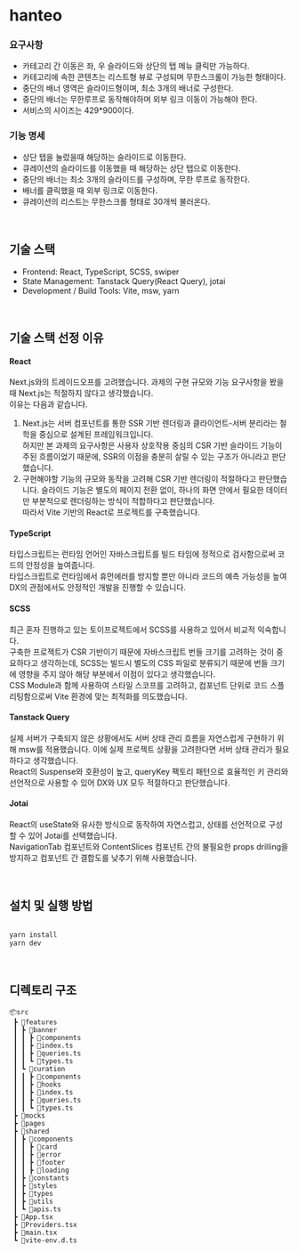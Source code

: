 # hanteo
### 요구사항

- 카테고리 간 이동은 좌, 우 슬라이드와 상단의 탭 메뉴 클릭만 가능하다.
- 카테고리에 속한 콘텐츠는 리스트형 뷰로 구성되며 무한스크롤이 가능한 형태이다.
- 중단의 배너 영역은 슬라이드형이며, 최소 3개의 배너로 구성한다.
- 중단의 배너는 무한루프로 동작해야하며 외부 링크 이동이 가능해야 한다.
- 서비스의 사이즈는 429\*900이다.

### 기능 명세

- 상단 탭을 눌렀을때 해당하는 슬라이드로 이동한다.
- 큐레이션의 슬라이드를 이동했을 때 해당하는 상단 탭으로 이동한다.
- 중단의 배너는 최소 3개의 슬라이드를 구성하며, 무한 루프로 동작한다.
- 배너를 클릭했을 때 외부 링크로 이동한다.
- 큐레이션의 리스트는 무한스크롤 형태로 30개씩 불러온다.

<br/>

## 기술 스택

- Frontend: React, TypeScript, SCSS, swiper
- State Management: Tanstack Query(React Query), jotai
- Development / Build Tools: Vite, msw, yarn

<br/>

## 기술 스택 선정 이유

#### React

Next.js와의 트레이드오프를 고려했습니다.
과제의 구현 규모와 기능 요구사항을 봤을 때 Next.js는 적절하지 않다고 생각했습니다. <br/>
이유는 다음과 같습니다.

1. Next.js는 서버 컴포넌트를 통한 SSR 기반 렌더링과 클라이언트-서버 분리라는 철학을 중심으로 설계된 프레임워크입니다. <br/>
   하지만 본 과제의 요구사항은 사용자 상호작용 중심의 CSR 기반 슬라이드 기능이 주된 흐름이었기 때문에, SSR의 이점을 충분히 살릴 수 있는 구조가 아니라고 판단했습니다.
2. 구현해야할 기능의 규모와 동작을 고려해 CSR 기반 렌더링이 적절하다고 판단했습니다. 슬라이드 기능은 별도의 페이지 전환 없이, 하나의 화면 안에서 필요한 데이터만 부분적으로 렌더링하는 방식이 적합하다고 판단했습니다. <br/>
따라서 Vite 기반의 React로 프로젝트를 구축했습니다.

#### TypeScript

타입스크립트는 런타임 언어인 자바스크립트를 빌드 타임에 정적으로 검사함으로써 코드의 안정성을 높여줍니다. <br/>
타입스크립트로 런타임에서 휴먼에러를 방지할 뿐만 아니라 코드의 예측 가능성을 높여 DX의 관점에서도 안정적인 개발을 진행할 수 있습니다.

#### SCSS

최근 혼자 진행하고 있는 토이프로젝트에서 SCSS를 사용하고 있어서 비교적 익숙합니다. <br/>
구축한 프로젝트가 CSR 기반이기 때문에 자바스크립트 번들 크기를 고려하는 것이 중요하다고 생각하는데, SCSS는 빌드시 별도의 CSS 파일로 분류되기 때문에 번들 크기에 영향을 주지 않아 해당 부분에서 이점이 있다고 생각했습니다. <br/>
CSS Module과 함께 사용하여 스타일 스코프를 고려하고, 컴포넌트 단위로 코드 스플리팅함으로써 Vite 환경에 맞는 최적화를 의도했습니다.

#### Tanstack Query

실제 서버가 구축되지 않은 상황에서도 서버 상태 관리 흐름을 자연스럽게 구현하기 위해 msw를 적용했습니다. 이에 실제 프로젝트 상황을 고려한다면 서버 상태 관리가 필요하다고 생각했습니다. <br/>
React의 Suspense와 호환성이 높고, queryKey 팩토리 패턴으로 효율적인 키 관리와 선언적으로 사용할 수 있어 DX와 UX 모두 적절하다고 판단했습니다.

#### Jotai

React의 useState와 유사한 방식으로 동작하여 자연스럽고, 상태를 선언적으로 구성할 수 있어 Jotai를 선택했습니다. <br/>
NavigationTab 컴포넌트와 ContentSlices 컴포넌트 간의 불필요한 props drilling을 방지하고 컴포넌트 간 결합도를 낮추기 위해 사용했습니다.

<br/>

## 설치 및 실행 방법

```bash

yarn install
yarn dev
```
<br/>

## 디렉토리 구조
```
📦src
 ┣ 📂features  
 ┃ ┣ 📂banner  
 ┃ ┃ ┣ 📂components
 ┃ ┃ ┣ 📜index.ts
 ┃ ┃ ┣ 📜queries.ts
 ┃ ┃ ┗ 📜types.ts
 ┃ ┗ 📂curation
 ┃ ┃ ┣ 📂components
 ┃ ┃ ┣ 📂hooks
 ┃ ┃ ┣ 📜index.ts
 ┃ ┃ ┣ 📜queries.ts
 ┃ ┃ ┗ 📜types.ts
 ┣ 📂mocks
 ┣ 📂pages
 ┣ 📂shared
 ┃ ┣ 📂components
 ┃ ┃ ┣ 📂card
 ┃ ┃ ┣ 📂error
 ┃ ┃ ┣ 📂footer
 ┃ ┃ ┣ 📂loading
 ┃ ┣ 📂constants
 ┃ ┣ 📂styles
 ┃ ┣ 📂types
 ┃ ┣ 📂utils
 ┃ ┗ 📜apis.ts
 ┣ 📜App.tsx
 ┣ 📜Providers.tsx
 ┣ 📜main.tsx
 ┗ 📜vite-env.d.ts
```


